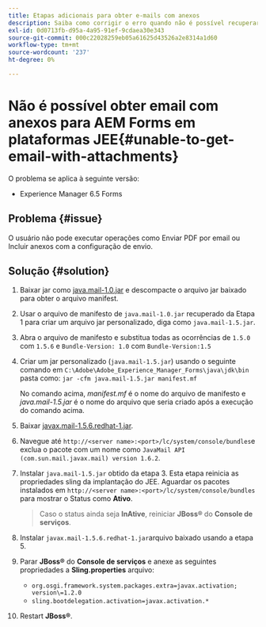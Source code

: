```yaml
---
title: Etapas adicionais para obter e-mails com anexos
description: Saiba como corrigir o erro quando não é possível recuperar emails com anexos do AEM Forms em plataformas JEE.
exl-id: 0d0713fb-d95a-4a95-91ef-9cdaea30e343
source-git-commit: 000c22028259eb05a61625d43526a2e8314a1d60
workflow-type: tm+mt
source-wordcount: '237'
ht-degree: 0%

---
```


# Não é possível obter email com anexos para AEM Forms em plataformas JEE{#unable-to-get-email-with-attachments}

O problema se aplica à seguinte versão:

* Experience Manager 6.5 Forms

## Problema {#issue}

O usuário não pode executar operações como Enviar PDF por email ou Incluir anexos com a configuração de envio.

## Solução {#solution}

1. Baixar jar como [java.mail-1.0.jar](/help/forms/using/java.mail-1.0.jar) e descompacte o arquivo jar baixado para obter o arquivo manifest.

1. Usar o arquivo de manifesto de `java.mail-1.0.jar` recuperado da Etapa 1 para criar um arquivo jar personalizado, diga como `java.mail-1.5.jar`.

1. Abra o arquivo de manifesto e substitua todas as ocorrências de `1.5.0` com `1.5.6` e `Bundle-Version: 1.0` com `Bundle-Version:1.5`

1. Criar um jar personalizado (`java.mail-1.5.jar`) usando o seguinte comando em `C:\Adobe\Adobe_Experience_Manager_Forms\java\jdk\bin` pasta como:
   `jar -cfm java.mail-1.5.jar manifest.mf`

   No comando acima, *manifest.mf* é o nome do arquivo de manifesto e *java.mail-1.5.jar* é o nome do arquivo que seria criado após a execução do comando acima.

1. Baixar [javax.mail-1.5.6.redhat-1.jar](https://mvnrepository.com/artifact/com.sun.mail/javax.mail/1.5.6.redhat-1).

1. Navegue até `http://<server name>:<port>/lc/system/console/bundles`e exclua o pacote com um nome como `JavaMail API (com.sun.mail.javax.mail) version 1.6.2`.

1. Instalar `java.mail-1.5.jar` obtido da etapa 3. Esta etapa reinicia as propriedades sling da implantação do JEE. Aguardar os pacotes instalados em `http://<server name>:<port>/lc/system/console/bundles` para mostrar o Status como **Ativo**.

   >Caso o status ainda seja **InAtive**, reiniciar   **JBoss®** do **Console de serviços**.


1. Instalar `javax.mail-1.5.6.redhat-1.jar`arquivo baixado usando a etapa 5.

1. Parar **JBoss®** do **Console de serviços** e anexe as seguintes propriedades a **Sling.properties** arquivo:
   * `org.osgi.framework.system.packages.extra=javax.activation; version\=1.2.0`
   * `sling.bootdelegation.activation=javax.activation.*`

1. Restart **JBoss®**.
